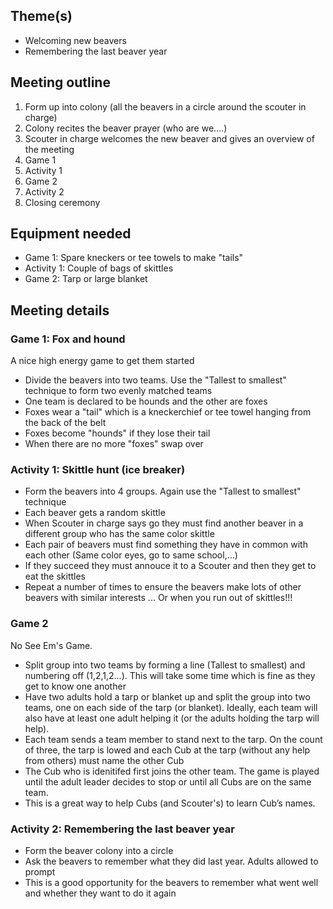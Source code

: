 
## Theme(s)

* Welcoming new beavers
* Remembering the last beaver year

## Meeting outline

1. Form up into colony (all the beavers in a circle around the scouter in charge)
1. Colony recites the beaver prayer (who are we....)
1. Scouter in charge welcomes the new beaver and gives an overview of the meeting
1. Game 1
1. Activity 1
1. Game 2
1. Activity 2
1. Closing ceremony

## Equipment needed

* Game 1: Spare kneckers or tee towels to make "tails"
* Activity 1: Couple of bags of skittles
* Game 2: Tarp or large blanket

## Meeting details

### Game 1: Fox and hound

A nice high energy game to get them started

* Divide the beavers into two teams. Use the "Tallest to smallest" technique to form two evenly matched teams
* One team is declared to be hounds and the other are foxes
* Foxes wear a "tail" which is a kneckerchief or tee towel hanging from the back of the belt
* Foxes become "hounds" if they lose their tail
* When there are no more "foxes" swap over

### Activity 1: Skittle hunt (ice breaker)

* Form the beavers into 4 groups. Again use the "Tallest to smallest" technique
* Each beaver gets a random skittle
* When Scouter in charge says go they must find another beaver in a different group who has the same color skittle
* Each pair of beavers must find something they have in common with each other (Same color eyes, go to same school,...)
* If they succeed they must annouce it to a Scouter and then they get to eat the skittles
* Repeat a number of times to ensure the beavers make lots of other beavers with similar interests ... Or when you run out of skittles!!!

### Game 2

No See Em's Game.

* Split group into two teams by forming a line (Tallest to smallest) and numbering off (1,2,1,2...). This will take some time which is fine as they get to know one another
* Have two adults hold a tarp or blanket up and split the group into two teams, one on each side of the tarp (or blanket). Ideally, each
team will also have at least one adult helping it (or the adults
holding the tarp will help). 
* Each team sends a team member to stand next to the tarp. On the count of three, the tarp is lowed and each Cub at the tarp (without any help from others) must name the other Cub
* The Cub who is idenitifed first joins the other team. The game is played until the adult leader decides to stop or until all Cubs are on the same team.
* This is a great way to help Cubs (and Scouter's) to learn Cub’s names.

### Activity 2: Remembering the last beaver year

* Form the beaver colony into a circle
* Ask the beavers to remember what they did last year. Adults allowed to prompt
* This is a good opportunity for the beavers to remember what went well and whether they want to do it again

